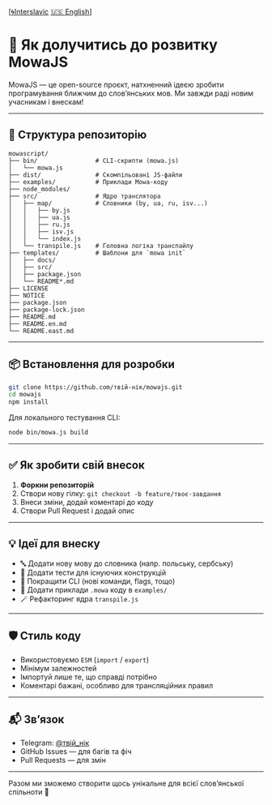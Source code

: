 [[🌀Interslavic](../07_contribute.md) [🇺🇸 English](../en/07_contribute.md)]

# 🤝 Як долучитись до розвитку MowaJS

MowaJS — це open-source проєкт, натхненний ідеєю зробити програмування ближчим до слов’янських мов. Ми завжди раді новим учасникам і внескам!

---

## 📁 Структура репозиторію

```
mowascript/
├── bin/                # CLI-скрипти (mowa.js)
│   └── mowa.js
├── dist/               # Скомпільовані JS-файли
├── examples/           # Приклади Mowa-коду
├── node_modules/
├── src/                # Ядро транслятора
│   ├── map/            # Словники (by, ua, ru, isv...)
│   │   ├── by.js
│   │   ├── ua.js
│   │   ├── ru.js
│   │   ├── isv.js
│   │   └── index.js
│   └── transpile.js    # Головна логіка транспайлу
├── templates/          # Шаблони для `mowa init`
│   ├── docs/
│   ├── src/
│   ├── package.json
│   └── README*.md
├── LICENSE
├── NOTICE
├── package.json
├── package-lock.json
├── README.md
├── README.en.md
└── README.east.md
```

---

## 📦 Встановлення для розробки

```bash
git clone https://github.com/твій-нік/mowajs.git
cd mowajs
npm install
```

Для локального тестування CLI:
```bash
node bin/mowa.js build
```

---

## ✅ Як зробити свій внесок

1. **Форкни репозиторій**
2. Створи нову гілку: `git checkout -b feature/твоє-завдання`
3. Внеси зміни, додай коментарі до коду
4. Створи Pull Request і додай опис

---

## 💡 Ідеї для внеску

- 🔤 Додати нову мову до словника (напр. польську, сербську)
- 🧪 Додати тести для існуючих конструкцій
- 🧱 Покращити CLI (нові команди, flags, тощо)
- 📘 Додати приклади `.mowa` коду в `examples/`
- 🪄 Рефакторинг ядра `transpile.js`

---

## 🛡 Стиль коду

- Використовуємо `ESM` (`import` / `export`)
- Мінімум залежностей
- Імпортуй лише те, що справді потрібно
- Коментарі бажані, особливо для трансляційних правил

---


## 📬 Зв’язок

- Telegram: [@твій_нік](https://t.me/твій_нік)
- GitHub Issues — для багів та фіч
- Pull Requests — для змін

---

Разом ми зможемо створити щось унікальне для всієї слов’янської спільноти 💙